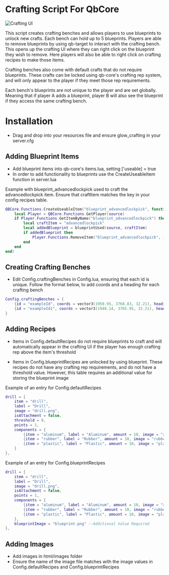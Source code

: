 # Crafting Script For QbCore

![Crafting UI](https://i.imgur.com/dUocf9m.png)

This script creates crafting benches and allows players to use blueprints to unlock new crafts. Each bench can hold up to 5 blueprints. Players are able to remove blueprints by using qb-target to interact with the crafting bench. This opens up the crafting UI where they can right click on the blueprint they wish to remove. Here players will also be able to right click on crafting recipes to make those items.

Crafting benches also come with default crafts that do not require blueprints. These crafts can be locked using qb-core's crafting rep system, and will only appear to the player if they meet those rep requirements.

Each bench's blueprints are not unique to the player and are set globally. Meaning that if player A adds a blueprint, player B will also see the blueprint if they access the same crafting bench.

# Installation
- Drag and drop into your resources file and ensure glow_crafting in your server.cfg

## Adding Blueprint Items
- Add blueprint items into qb-core's items.lua, setting ['useable] = true
- In order to add functionality to blueprints use the CreateUseableItem function in server.lua

Example with blueprint_advancedlockpick used to craft the advancedlockpick item. Ensure that craftItem matches the key in your config recipes table.
```lua
QBCore.Functions.CreateUseableItem("blueprint_advancedlockpick", function(source)
    local Player = QBCore.Functions.GetPlayer(source)
    if Player.Functions.GetItemByName("blueprint_advancedlockpick") then
        local craftItem = "advancedlockpick"
        local addedBlueprint = blueprintUsed(source, craftItem)
        if addedBlueprint then
            Player.Functions.RemoveItem("blueprint_advancedlockpick", 1)
        end
    end
end)
```

## Creating Crafting Benches
- Edit Config.craftingBenches in Config.lua, ensuring that each id is unique. Follow the format below, to add coords and a heading for each crafting bench

```lua
Config.craftingBenches = {
    {id = "exampleId", coords = vector3(1950.95, 3768.83, 32.21), heading = 48.92},
    {id = "exampleId1", coords = vector3(1948.14, 3765.95, 32.21), heading = 25.53},
}
```

## Adding Recipes
- Items in Config.defaultRecipes do not require blueprints to craft and will automatically appear in the crafting UI if the player has enough crafting rep above the item's threshold

- Items in Config.blueprintRecipes are unlocked by using blueprint. These recipes do not have any crafting rep requirements, and do not have a threshold value. However, this table requires an additional value for storing the blueprint image

Example of an entry for Config.defaultRecipes
```lua
drill = {
    item = "drill",
    label = "Drill",
    image = "drill.png",
    isAttachment = false,
    threshold = 0,
    points = 1,
    components = {
        {item = "aluminum", label = "Aluminum", amount = 10, image = "aluminum.png"},
        {item = "rubber", label = "Rubber", amount = 10, image = "rubber.png"},
        {item = "plastic", label = "Plastic", amount = 10, image = "plastic.png"},
    }
},
```

Example of an entry for Config.blueprintRecipes
```lua
drill = {
    item = "drill",
    label = "Drill",
    image = "drill.png",
    isAttachment = false,
    points = 1,
    components = {
        {item = "aluminum", label = "Aluminum", amount = 10, image = "aluminum.png"},
        {item = "rubber", label = "Rubber", amount = 10, image = "rubber.png"},
        {item = "plastic", label = "Plastic", amount = 10, image = "plastic.png"},
    },
    blueprintImage = "blueprint.png" --Additional Value Required
},
```

## Adding Images
- Add images in html/images folder
- Ensure the name of the image file matches with the image values in Config.defaultRecipes and Config.blueprintRecipes
